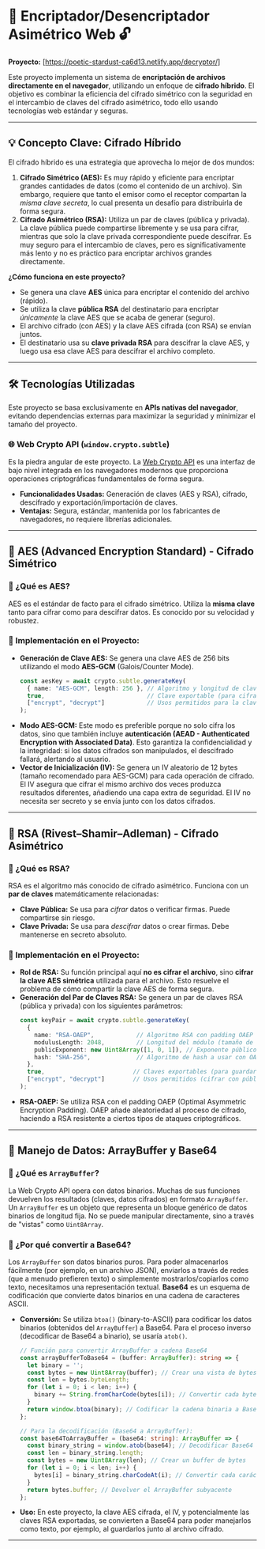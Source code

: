 

# 🔐 Encriptador/Desencriptador Asimétrico Web 🔓

**Proyecto:** [https://poetic-stardust-ca6d13.netlify.app/decryptor/]

Este proyecto implementa un sistema de **encriptación de archivos directamente en el navegador**, utilizando un enfoque de **cifrado híbrido**. El objetivo es combinar la eficiencia del cifrado simétrico con la seguridad en el intercambio de claves del cifrado asimétrico, todo ello usando tecnologías web estándar y seguras.

---

## 💡 Concepto Clave: Cifrado Híbrido

El cifrado híbrido es una estrategia que aprovecha lo mejor de dos mundos:

1.  **Cifrado Simétrico (AES):** Es muy rápido y eficiente para encriptar grandes cantidades de datos (como el contenido de un archivo). Sin embargo, requiere que tanto el emisor como el receptor compartan la *misma clave secreta*, lo cual presenta un desafío para distribuirla de forma segura.
2.  **Cifrado Asimétrico (RSA):** Utiliza un par de claves (pública y privada). La clave pública puede compartirse libremente y se usa para cifrar, mientras que solo la clave privada correspondiente puede descifrar. Es muy seguro para el intercambio de claves, pero es significativamente más lento y no es práctico para encriptar archivos grandes directamente.

**¿Cómo funciona en este proyecto?**
* Se genera una clave **AES** única para encriptar el contenido del archivo (rápido).
* Se utiliza la clave **pública RSA** del destinatario para encriptar *únicamente* la clave AES que se acaba de generar (seguro).
* El archivo cifrado (con AES) y la clave AES cifrada (con RSA) se envían juntos.
* El destinatario usa su **clave privada RSA** para descifrar la clave AES, y luego usa esa clave AES para descifrar el archivo completo.

---

## 🛠️ Tecnologías Utilizadas

Este proyecto se basa exclusivamente en **APIs nativas del navegador**, evitando dependencias externas para maximizar la seguridad y minimizar el tamaño del proyecto.

### 🌐 Web Crypto API (`window.crypto.subtle`)

Es la piedra angular de este proyecto. La [Web Crypto API](https://developer.mozilla.org/en-US/docs/Web/API/Web_Crypto_API) es una interfaz de bajo nivel integrada en los navegadores modernos que proporciona operaciones criptográficas fundamentales de forma segura.

* **Funcionalidades Usadas:** Generación de claves (AES y RSA), cifrado, descifrado y exportación/importación de claves.
* **Ventajas:** Segura, estándar, mantenida por los fabricantes de navegadores, no requiere librerías adicionales.

---

## 🧊 AES (Advanced Encryption Standard) - Cifrado Simétrico

### 🔸 ¿Qué es AES?
AES es el estándar de facto para el cifrado simétrico. Utiliza la **misma clave** tanto para cifrar como para descifrar datos. Es conocido por su velocidad y robustez.

### 🔸 Implementación en el Proyecto:
* **Generación de Clave AES:** Se genera una clave AES de 256 bits utilizando el modo **AES-GCM** (Galois/Counter Mode).
    ```typescript
    const aesKey = await crypto.subtle.generateKey(
      { name: "AES-GCM", length: 256 }, // Algoritmo y longitud de clave
      true,                             // Clave exportable (para cifrarla con RSA)
      ["encrypt", "decrypt"]            // Usos permitidos para la clave
    );
    ```
* **Modo AES-GCM:** Este modo es preferible porque no solo cifra los datos, sino que también incluye **autenticación (AEAD - Authenticated Encryption with Associated Data)**. Esto garantiza la confidencialidad y la integridad: si los datos cifrados son manipulados, el descifrado fallará, alertando al usuario.
* **Vector de Inicialización (IV):** Se genera un IV aleatorio de 12 bytes (tamaño recomendado para AES-GCM) para cada operación de cifrado. El IV asegura que cifrar el mismo archivo dos veces produzca resultados diferentes, añadiendo una capa extra de seguridad. El IV no necesita ser secreto y se envía junto con los datos cifrados.

---

## 🔐 RSA (Rivest–Shamir–Adleman) - Cifrado Asimétrico

### 🔸 ¿Qué es RSA?
RSA es el algoritmo más conocido de cifrado asimétrico. Funciona con un **par de claves** matemáticamente relacionadas:
* **Clave Pública:** Se usa para *cifrar* datos o verificar firmas. Puede compartirse sin riesgo.
* **Clave Privada:** Se usa para *descifrar* datos o crear firmas. Debe mantenerse en secreto absoluto.

### 🔸 Implementación en el Proyecto:
* **Rol de RSA:** Su función principal aquí **no es cifrar el archivo**, sino **cifrar la clave AES simétrica** utilizada para el archivo. Esto resuelve el problema de cómo compartir la clave AES de forma segura.
* **Generación del Par de Claves RSA:** Se genera un par de claves RSA (pública y privada) con los siguientes parámetros:
    ```typescript
    const keyPair = await crypto.subtle.generateKey(
      {
        name: "RSA-OAEP",            // Algoritmo RSA con padding OAEP (más seguro)
        modulusLength: 2048,         // Longitud del módulo (tamaño de la clave), 2048 es un buen balance seguridad/rendimiento
        publicExponent: new Uint8Array([1, 0, 1]), // Exponente público estándar (65537)
        hash: "SHA-256",             // Algoritmo de hash a usar con OAEP
      },
      true,                         // Claves exportables (para guardarlas o compartirlas)
      ["encrypt", "decrypt"]        // Usos permitidos (cifrar con pública, descifrar con privada)
    );
    ```
* **RSA-OAEP:** Se utiliza RSA con el padding OAEP (Optimal Asymmetric Encryption Padding). OAEP añade aleatoriedad al proceso de cifrado, haciendo a RSA resistente a ciertos tipos de ataques criptográficos.

---

## 🔄 Manejo de Datos: ArrayBuffer y Base64

### 🔸 ¿Qué es `ArrayBuffer`?
La Web Crypto API opera con datos binarios. Muchas de sus funciones devuelven los resultados (claves, datos cifrados) en formato `ArrayBuffer`. Un `ArrayBuffer` es un objeto que representa un bloque genérico de datos binarios de longitud fija. No se puede manipular directamente, sino a través de "vistas" como `Uint8Array`.

### 🔸 ¿Por qué convertir a Base64?
Los `ArrayBuffer` son datos binarios puros. Para poder almacenarlos fácilmente (por ejemplo, en un archivo JSON), enviarlos a través de redes (que a menudo prefieren texto) o simplemente mostrarlos/copiarlos como texto, necesitamos una representación textual. **Base64** es un esquema de codificación que convierte datos binarios en una cadena de caracteres ASCII.

* **Conversión:** Se utiliza `btoa()` (binary-to-ASCII) para codificar los datos binarios (obtenidos del `ArrayBuffer`) a Base64. Para el proceso inverso (decodificar de Base64 a binario), se usaría `atob()`.
    ```typescript
    // Función para convertir ArrayBuffer a cadena Base64
    const arrayBufferToBase64 = (buffer: ArrayBuffer): string => {
      let binary = '';
      const bytes = new Uint8Array(buffer); // Crear una vista de bytes del buffer
      const len = bytes.byteLength;
      for (let i = 0; i < len; i++) {
        binary += String.fromCharCode(bytes[i]); // Convertir cada byte a carácter
      }
      return window.btoa(binary); // Codificar la cadena binaria a Base64
    };

    // Para la decodificación (Base64 a ArrayBuffer):
    const base64ToArrayBuffer = (base64: string): ArrayBuffer => {
      const binary_string = window.atob(base64); // Decodificar Base64 a cadena binaria
      const len = binary_string.length;
      const bytes = new Uint8Array(len); // Crear un buffer de bytes
      for (let i = 0; i < len; i++) {
        bytes[i] = binary_string.charCodeAt(i); // Convertir cada carácter a byte
      }
      return bytes.buffer; // Devolver el ArrayBuffer subyacente
    };
    ```
* **Uso:** En este proyecto, la clave AES cifrada, el IV, y potencialmente las claves RSA exportadas, se convierten a Base64 para poder manejarlos como texto, por ejemplo, al guardarlos junto al archivo cifrado.

---
